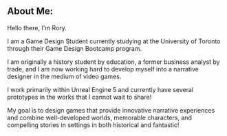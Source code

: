 ## About Me:
Hello there, I'm Rory. 

I am a Game Design Student currently studying at the University of Toronto through their Game Design Bootcamp program. 

I am originally a history student by education, a former business analyst by trade, and I am now working hard to develop myself into a narrative designer in the medium of video games. 

I work primarily within Unreal Engine 5 and currently have several prototypes in the works that I cannot wait to share! 

My goal is to design games that provide innovative narrative experiences and combine well-developed worlds, memorable characters, and compelling stories in settings in both historical and fantastic!
